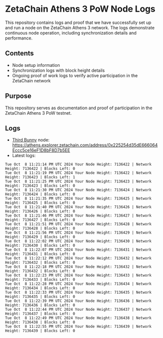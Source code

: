 # ZetaChain Athens 3 PoW Node Logs
This repository contains logs and proof that we have successfully set up and run a node on the ZetaChain Athens 3 network. The logs demonstrate continuous node operation, including synchronization details and performance.

## Contents
- Node setup information
- Synchronization logs with block height details
- Ongoing proof of work logs to verify active participation in the ZetaChain network

## Purpose
This repository serves as documentation and proof of participation in the ZetaChain Athens 3 PoW testnet.

## Logs

- [Third Bunny](https://thirdbunny.xyz/) node: https://athens.explorer.zetachain.com/address/0x225254d35dE666064Eccc5ce16eF1D8bF8D7b5EE
- Latest logs:
```
Tue Oct  8 11:21:14 PM UTC 2024 Your Node Height: 7136422 | Network Height: 7136422 | Blocks Left: 0
Tue Oct  8 11:21:19 PM UTC 2024 Your Node Height: 7136422 | Network Height: 7136423 | Blocks Left: 1
Tue Oct  8 11:21:25 PM UTC 2024 Your Node Height: 7136423 | Network Height: 7136423 | Blocks Left: 0
Tue Oct  8 11:21:30 PM UTC 2024 Your Node Height: 7136424 | Network Height: 7136424 | Blocks Left: 0
Tue Oct  8 11:21:35 PM UTC 2024 Your Node Height: 7136425 | Network Height: 7136425 | Blocks Left: 0
Tue Oct  8 11:21:40 PM UTC 2024 Your Node Height: 7136426 | Network Height: 7136426 | Blocks Left: 0
Tue Oct  8 11:21:46 PM UTC 2024 Your Node Height: 7136427 | Network Height: 7136427 | Blocks Left: 0
Tue Oct  8 11:21:51 PM UTC 2024 Your Node Height: 7136428 | Network Height: 7136428 | Blocks Left: 0
Tue Oct  8 11:21:56 PM UTC 2024 Your Node Height: 7136429 | Network Height: 7136429 | Blocks Left: 0
Tue Oct  8 11:22:02 PM UTC 2024 Your Node Height: 7136430 | Network Height: 7136430 | Blocks Left: 0
Tue Oct  8 11:22:07 PM UTC 2024 Your Node Height: 7136431 | Network Height: 7136431 | Blocks Left: 0
Tue Oct  8 11:22:12 PM UTC 2024 Your Node Height: 7136432 | Network Height: 7136432 | Blocks Left: 0
Tue Oct  8 11:22:18 PM UTC 2024 Your Node Height: 7136432 | Network Height: 7136432 | Blocks Left: 0
Tue Oct  8 11:22:23 PM UTC 2024 Your Node Height: 7136433 | Network Height: 7136433 | Blocks Left: 0
Tue Oct  8 11:22:28 PM UTC 2024 Your Node Height: 7136434 | Network Height: 7136434 | Blocks Left: 0
Tue Oct  8 11:22:33 PM UTC 2024 Your Node Height: 7136435 | Network Height: 7136435 | Blocks Left: 0
Tue Oct  8 11:22:39 PM UTC 2024 Your Node Height: 7136436 | Network Height: 7136436 | Blocks Left: 0
Tue Oct  8 11:22:44 PM UTC 2024 Your Node Height: 7136437 | Network Height: 7136437 | Blocks Left: 0
Tue Oct  8 11:22:49 PM UTC 2024 Your Node Height: 7136438 | Network Height: 7136438 | Blocks Left: 0
Tue Oct  8 11:22:55 PM UTC 2024 Your Node Height: 7136439 | Network Height: 7136439 | Blocks Left: 0
```
